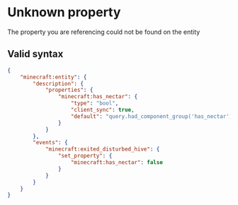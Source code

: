 # Unknown property

The property you are referencing could not be found on the entity

## Valid syntax

```json
{
    "minecraft:entity": {
        "description": {
            "properties": {
                "minecraft:has_nectar": {
                    "type": "bool",
                    "client_sync": true,
                    "default": "query.had_component_group('has_nectar')"
                }
            }
        },
        "events": {
            "minecraft:exited_disturbed_hive": {
                "set_property": {
                    "minecraft:has_nectar": false
                }
            }
        }
    }
}
```
